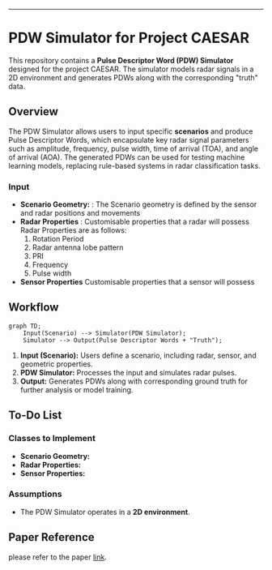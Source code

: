 
---

# PDW Simulator for Project CAESAR

This repository contains a **Pulse Descriptor Word (PDW) Simulator** designed for the project CAESAR. The simulator models radar signals in a 2D environment and generates PDWs along with the corresponding "truth" data. 

## Overview

The PDW Simulator allows users to input specific **scenarios** and produce Pulse Descriptor Words, which encapsulate key radar signal parameters such as amplitude, frequency, pulse width, time of arrival (TOA), and angle of arrival (AOA). The generated PDWs can be used for testing machine learning models, replacing rule-based systems in radar classification tasks.

### Input

- **Scenario Geometry:** : The Scenario geometry is defined by the sensor and radar positions and movements
- **Radar Properties** : Customisable properties that a radar will possess
    Radar Properties are as follows:
    1. Rotation Period
    2. Radar antenna lobe pattern
    3. PRI
    4. Frequency
    5. Pulse width
- **Sensor Properties** Customisable properties that a sensor will possess
  
## Workflow

```mermaid
graph TD;
    Input(Scenario) --> Simulator(PDW Simulator);
    Simulator --> Output(Pulse Descriptor Words + "Truth");
```

1. **Input (Scenario):** Users define a scenario, including radar, sensor, and geometric properties.
2. **PDW Simulator:** Processes the input and simulates radar pulses.
3. **Output:** Generates PDWs along with corresponding ground truth for further analysis or model training.

## To-Do List

### Classes to Implement

- **Scenario Geometry:**
- **Radar Properties:** 
- **Sensor Properties:**

### Assumptions

- The PDW Simulator operates in a **2D environment**.
  

## Paper Reference

please refer to the paper [link](https://ffi-publikasjoner.archive.knowledgearc.net/bitstream/handle/20.500.12242/970/13-00048.pdf).
